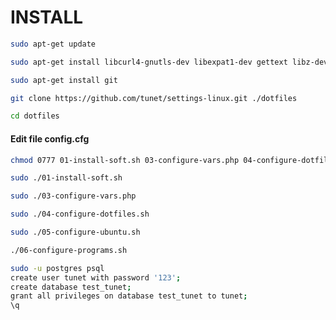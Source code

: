 # INSTALL

````bash
sudo apt-get update
````

````bash
sudo apt-get install libcurl4-gnutls-dev libexpat1-dev gettext libz-dev libssl-dev
````

````bash
sudo apt-get install git
````

````bash
git clone https://github.com/tunet/settings-linux.git ./dotfiles
````

````bash
cd dotfiles
````

#### Edit file config.cfg

````bash
chmod 0777 01-install-soft.sh 03-configure-vars.php 04-configure-dotfiles.sh 05-configure-ubuntu.sh 06-configure-programs.sh
````

````bash
sudo ./01-install-soft.sh
````

````bash
sudo ./03-configure-vars.php
````

````bash
sudo ./04-configure-dotfiles.sh
````

````bash
sudo ./05-configure-ubuntu.sh
````

````bash
./06-configure-programs.sh
````

````bash
sudo -u postgres psql
create user tunet with password '123';
create database test_tunet;
grant all privileges on database test_tunet to tunet;
\q
````
